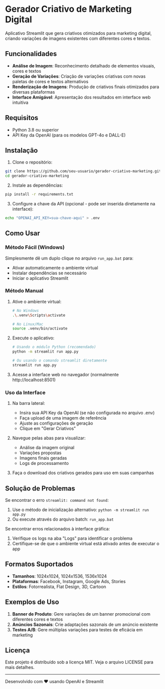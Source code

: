 # Gerador Criativo de Marketing Digital

Aplicativo Streamlit que gera criativos otimizados para marketing digital, criando variações de imagens existentes com diferentes cores e textos.

## Funcionalidades

- **Análise de Imagem**: Reconhecimento detalhado de elementos visuais, cores e textos
- **Geração de Variações**: Criação de variações criativas com novas paletas de cores e textos alternativos
- **Renderização de Imagens**: Produção de criativos finais otimizados para diversas plataformas
- **Interface Amigável**: Apresentação dos resultados em interface web intuitiva

## Requisitos

- Python 3.8 ou superior
- API Key da OpenAI (para os modelos GPT-4o e DALL-E)

## Instalação

1. Clone o repositório:
```bash
git clone https://github.com/seu-usuario/gerador-criativo-marketing.git
cd gerador-criativo-marketing
```

2. Instale as dependências:
```bash
pip install -r requirements.txt
```

3. Configure a chave da API (opcional - pode ser inserida diretamente na interface):
```bash
echo "OPENAI_API_KEY=sua-chave-aqui" > .env
```

## Como Usar

### Método Fácil (Windows)

Simplesmente dê um duplo clique no arquivo `run_app.bat` para:
- Ativar automaticamente o ambiente virtual
- Instalar dependências se necessário
- Iniciar o aplicativo Streamlit

### Método Manual

1. Ative o ambiente virtual:
   ```bash
   # No Windows
   .\.venv\Scripts\activate
   
   # No Linux/Mac
   source .venv/bin/activate
   ```

2. Execute o aplicativo:
   ```bash
   # Usando o módulo Python (recomendado)
   python -m streamlit run app.py
   
   # Ou usando o comando streamlit diretamente 
   streamlit run app.py
   ```

3. Acesse a interface web no navegador (normalmente http://localhost:8501)

### Uso da Interface

1. Na barra lateral:
   - Insira sua API Key da OpenAI (se não configurada no arquivo .env)
   - Faça upload de uma imagem de referência
   - Ajuste as configurações de geração
   - Clique em "Gerar Criativos"

2. Navegue pelas abas para visualizar:
   - Análise da imagem original
   - Variações propostas
   - Imagens finais geradas
   - Logs de processamento

3. Faça o download dos criativos gerados para uso em suas campanhas

## Solução de Problemas

Se encontrar o erro `streamlit: command not found`:
1. Use o método de inicialização alternativo: `python -m streamlit run app.py`
2. Ou execute através do arquivo batch: `run_app.bat`

Se encontrar erros relacionados à interface gráfica:
1. Verifique os logs na aba "Logs" para identificar o problema
2. Certifique-se de que o ambiente virtual está ativado antes de executar o app

## Formatos Suportados

- **Tamanhos**: 1024x1024, 1024x1536, 1536x1024
- **Plataformas**: Facebook, Instagram, Google Ads, Stories
- **Estilos**: Fotorrealista, Flat Design, 3D, Cartoon

## Exemplos de Uso

1. **Banner de Produto**: Gere variações de um banner promocional com diferentes cores e textos
2. **Anúncios Sazonais**: Crie adaptações sazonais de um anúncio existente
3. **Testes A/B**: Gere múltiplas variações para testes de eficácia em marketing

## Licença

Este projeto é distribuído sob a licença MIT. Veja o arquivo LICENSE para mais detalhes.

---

Desenvolvido com ❤️ usando OpenAI e Streamlit 